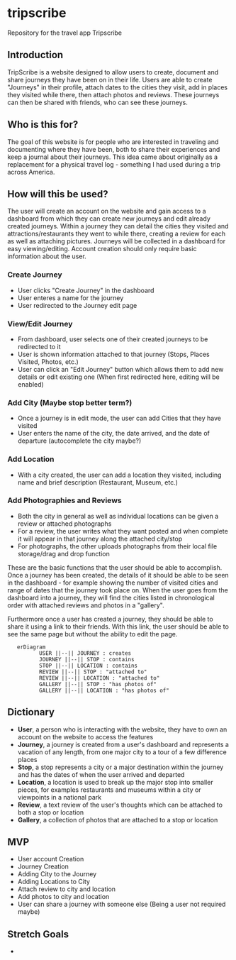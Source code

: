 # tripscribe
Repository for the travel app Tripscribe

## Introduction
TripScribe is a website designed to allow users to create, document and share journeys they have been on in their life. Users are able to create "Journeys" in their profile, attach dates to the cities they visit, add in places they visited while there, then attach photos and reviews. These journeys can then be shared with friends, who can see these journeys. 

## Who is this for?
The goal of this website is for people who are interested in traveling and documenting where they have been, both to share their experiences and keep a journal about their journeys. This idea came about originally as a replacement for a physical travel log - something I had used during a trip across America.

## How will this be used?
The user will create an account on the website and gain access to a dashboard from which they can create new journeys and edit already created journeys. Within a journey they can detail the cities they visited and attractions/restaurants they went to while there, creating a review for each as well as attaching pictures. Journeys will be collected in a dashboard for easy viewing/editing. Account creation should only require basic information about the user.

### Create Journey
- User clicks "Create Journey" in the dashboard
- User enteres a name for the journey
- User redirected to the Journey edit page

### View/Edit Journey
- From dashboard, user selects one of their created journeys to be redirected to it
- User is shown information attached to that journey (Stops, Places Visited, Photos, etc.)
- User can click an "Edit Journey" button which allows them to add new details or edit existing one (When first redirected here, editing will be enabled)

### Add City (Maybe stop better term?)
- Once a journey is in edit mode, the user can add Cities that they have visited
- User enters the name of the city, the date arrived, and the date of departure (autocomplete the city maybe?)

### Add Location
- With a city created, the user can add a location they visited, including name and brief description (Restaurant, Museum, etc.) 

### Add Photographies and Reviews
- Both the city in general as well as individual locations can be given a review or attached photographs
- For a review, the user writes what they want posted and when complete it will appear in that journey along the attached city/stop
- For photographs, the other uploads photographs from their local file storage/drag and drop function 

These are the basic functions that the user should be able to accomplish. Once a journey has been created, the details of it should be able to be seen in the dashboard - for example showing the number of visited cities and range of dates that the journey took place on. When the user goes from the dashboard into a journey, they will find the cities listed in chronological order with attached reviews and photos in a "gallery". 

Furthermore once a user has created a journey, they should be able to share it using a link to their friends. With this link, the user should be able to see the same page but without the ability to edit the page.

```mermaid
   erDiagram
          USER ||--|| JOURNEY : creates
          JOURNEY ||--|| STOP : contains
          STOP ||--|| LOCATION : contains
          REVIEW ||--|| STOP : "attached to"
          REVIEW ||--|| LOCATION : "attached to"
          GALLERY ||--|| STOP : "has photos of"
          GALLERY ||--|| LOCATION : "has photos of"
```

## Dictionary 
- **User**, a person who is interacting with the website, they have to own an account on the website to access the features
- **Journey**, a journey is created from a user's dashboard and represents a vacation of any length, from one major city to a tour of a few difference places
- **Stop**, a stop represents a city or a major destination within the journey and has the dates of when the user arrived and departed
- **Location**, a location is used to break up the major stop into smaller pieces, for examples restaurants and museums within a city or viewpoints in a national park
- **Review**, a text review of the user's thoughts which can be attached to both a stop or location
- **Gallery**, a collection of photos that are attached to a stop or location

## MVP
- User account Creation
- Journey Creation
- Adding City to the Journey
- Adding Locations to City
- Attach review to city and location
- Add photos to city and location
- User can share a journey with someone else (Being a user not required maybe)

## Stretch Goals
- 
